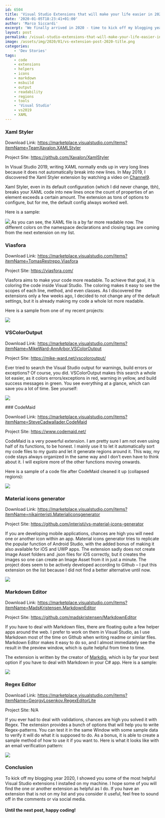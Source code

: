 ```yaml
---
id: 6504
title: 'Visual Studio Extensions that will make your life easier in 2020'
date: '2020-01-05T18:23:41+01:00'
author: 'Marco Siccardi'
excerpt: 'We finally arrived in 2020 - time to kick off my blogging year as well. With this post, I will show you some of the Visual Studio Extensions I am using frequently and that are making my life as a developer a bit easier.'
layout: post
permalink: /visual-studio-extensions-that-will-make-your-life-easier-in-2020/
image: /assets/img/2020/01/vs-extension-post-2020-title.png
categories:
    - 'Dev Stories'
tags:
    - code
    - extensions
    - helpers
    - icons
    - markdown
    - msbuild
    - output
    - readability
    - regions
    - tools
    - 'Visual Studio'
    - vs2019
    - XAML
---
```


### Xaml Styler

Download Link: <https://marketplace.visualstudio.com/items?itemName=TeamXavalon.XAMLStyler>

Project Site: <https://github.com/Xavalon/XamlStyler>

In Visual Studio 2019, writing XAML normally ends up in very long lines because it does not automatically break into new lines. In May 2019, I discovered the Xaml Styler extension by watching a video on [Channel9](https://channel9.msdn.com/Shows/XamarinShow/Pretty-XAML-With-XAML-Styler).

Xaml Styler, even in its default configuration (which I did never change, tbh), breaks your XAML code into new lines once the count of properties of an element exceeds a certain amount. The extension as tons of options to configure, but for me, the default config always worked well.

 Here is a sample:

[![](/assets/img/2020/01/XamlStyler_Sample_Xaml.png)
](/assets/img/2020/01/XamlStyler_Sample_Xaml.png)
As you can see, the XAML file is a by far more readable now. The different colors on the namespace declarations and closing tags are coming from the next extension on my list.

### Viasfora

Download Link: <https://marketplace.visualstudio.com/items?itemName=TomasRestrepo.Viasfora>

Project Site: <https://viasfora.com/>

Viasfora aims to make your code more readable. To achieve that goal, it is coloring the code inside Visual Studio. The coloring makes it easy to see the scopes of each line, method, and even classes. As I discovered the extensions only a few weeks ago, I decided to not change any of the default settings, but it is already making my code a whole lot more readable.

Here is a sample from one of my recent projects:

[![](/assets/img/2020/01/Viasfora_colored_method_sample.png)
](/assets/img/2020/01/Viasfora_colored_method_sample.png)
### VSColorOutput

Download Link: <https://marketplace.visualstudio.com/items?itemName=MikeWard-AnnArbor.VSColorOutput>

Project Site: <https://mike-ward.net/vscoloroutput/>

Ever tried to search the Visual Studio output for warnings, build errors or exceptions? Of course, you did. VSColorOutput makes this search a whole lot easier, as it colors errors/exceptions in red, warning in yellow, and build success messages in green. You see everything at a glance, which can save you a lot of time. See yourself:

[![](/assets/img/2020/01/vscoloroutput_sample.png)
](/assets/img/2020/01/vscoloroutput_sample.png)
</figure>### CodeMaid

Download Link: <https://marketplace.visualstudio.com/items?itemName=SteveCadwallader.CodeMaid>

Project Site: <https://www.codemaid.net/>

CodeMaid is a very powerful extension. I am pretty sure I am not even using half of its functions, to be honest. I mainly use it to let it automatically sort my code files to my gusto and let it generate regions around it. This way, my code stays always organized in the same way and I don’t even have to think about it. I will explore more of the other functions moving onwards.

Here is a sample of a code file after CodeMaid cleaned it up (collapsed regions):

[![](/assets/img/2020/01/codemaid_sample_class_after_cleanup.png)
](/assets/img/2020/01/codemaid_sample_class_after_cleanup.png)
### Material icons generator

Download Link: <https://marketplace.visualstudio.com/items?itemName=nikainteristi.Materialiconsgenerator>

Project Site: <https://github.com/interisti/vs-material-icons-generator>

If you are developing mobile applications, chances are high you will need one or another icon within an app. Material icons generator tries to replicate the popular function of Android Studio, with the added bonus of making it also available for iOS and UWP apps. The extension sadly does not create Image Asset folders and .json files for iOS correctly, but it creates the images so one can create an Image Asset from it in just a minute. The project does seem to be actively developed according to Github – I put this extension on the list because I did not find a better alternative until now.

[![](/assets/img/2020/01/material_icons_generator_sample.png)
](/assets/img/2020/01/material_icons_generator_sample.png)
### Markdown Editor

Download Link: <https://marketplace.visualstudio.com/items?itemName=MadsKristensen.MarkdownEditor>

Project Site: <https://github.com/madskristensen/MarkdownEditor>

If you have to deal with Markdown files, there are floating quite a few helper apps around the web. I prefer to work on them in Visual Studio, as I use Markdown most of the time on Github when writing readme or similar files. Markdown Editor makes it easy to do so, and I almost immediately see the result in the preview window, which is quite helpful from time to time.

The extension is written by the creator of [Markdig](https://github.com/lunet-io/markdig), which is by far your best option if you have to deal with Markdown in your C# app. Here is a sample:

[![](/assets/img/2020/01/markdown_editor_vs_sample.png)
](/assets/img/2020/01/markdown_editor_vs_sample.png)
### Regex Editor

Download Link: <https://marketplace.visualstudio.com/items?itemName=GeorgyLosenkov.RegexEditorLite>

Project Site: N/A

If you ever had to deal with validations, chances are high you solved it with Regex. The extension provides a bunch of options that will help you to write Regex-patterns. You can test it in the same Window with some sample data to verify it will do what it is supposed to do. As a bonus, it is able to create a sample method of how to use it if you want to. Here is what it looks like with an email verification pattern:

[![](/assets/img/2020/01/RegexEditor_Test.png)
](/assets/img/2020/01/RegexEditor_Test.png)
### Conclusion

To kick off my blogging year 2020, I showed you some of the most helpful Visual Studio extensions I installed on my machine. I hope some of you will find the one or another extension as helpful as I do. If you have an extension that is not on my list and you consider it useful, feel free to sound off in the comments or via social media.

#### Until the next post, happy coding!